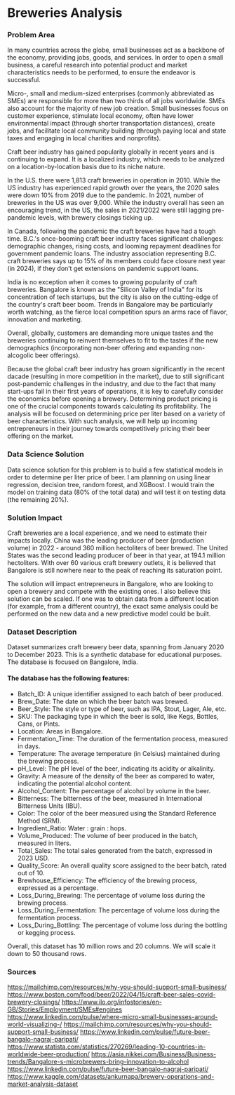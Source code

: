 # Breweries Analysis

### Problem Area

In many countries across the globe, small businesses act as a backbone of the economy, providing jobs, goods, and services. In order to open a small business, a careful research into potential product and market characteristics needs to be performed, to ensure the endeavor is successful.

Micro-, small and medium-sized enterprises (commonly abbreviated as SMEs) are responsible for more than two thirds of all jobs worldwide. SMEs also account for the majority of new job creation. Small businesses focus on customer experience, stimulate local economy, often have lower  environmental impact (through shorter transportation distances), create jobs, and facilitate local community building (through paying local and state taxes and engaging in local charities and nonprofits).

Craft beer industry has gained popularity globally in recent years and is continuing to expand. It is a localized industry, which needs to be analyzed on a location-by-location basis due to its niche nature.

In the U.S. there were 1,813 craft breweries in operation in 2010. While the US industry has experienced rapid growth over the years, the 2020 sales were down 10% from 2019 due to the pandemic. In 2021, number of breweries in the US was over 9,000. While the industry overall has seen an encouraging trend, in the US, the sales in 2021/2022 were still lagging pre-pandemic levels, with brewery closings ticking up.  

In Canada, following the pandemic the craft breweries have had a tough time. B.C.'s once-booming craft beer industry faces significant challenges: demographic changes, rising costs, and looming repayment deadlines for government pandemic loans. The industry association representing B.C. craft breweries says up to 15% of its members could face closure next year (in 2024), if they don’t get extensions on pandemic support loans.

India is no exception when it comes to growing popularity of craft breweries. Bangalore is known as the "Silicon Valley of India" for its concentration of tech startups, but the city is also on the cutting-edge of the country's craft beer boom. Trends in Bangalore may be particularly worth watching, as the fierce local competition spurs an arms race of flavor, innovation and marketing. 

Overall, globally, customers are demanding more unique tastes and the breweries continuing to reinvent themselves to fit to the tastes if the new demographics (incorporating non-beer offering and expanding non-alcogolic beer offerings).

Because the global craft beer industry has grown significantly in the recent dacade (resulting in more competition in the market), due to still significant post-pandemic challenges in the industry, and due to the fact that many start-ups fail in their first years of operations, it is key to carefully consider the economics before opening a brewery. Determining product pricing is one of the crucial components towards calculating its profitability. The analysis will be focused on determining price per liter based on a variety of beer characteristics. With such analysis, we will help up incoming entrepreneurs in their journey towards competitively pricing their beer offering on the market.

### Data Science Solution

Data science solution for this problem is to build a few statistical models in order to determine per liter price of beer. I am planning on using linear regression, decision tree, random forest, and XGBoost. I would train the model on training data (80% of the total data) and will test it on testing data (the remaining 20%).

### Solution Impact

Craft breweries are a local experience, and we need to estimate their impacts locally. China was the leading producer of beer (production volume) in 2022 - around 360 million hectoliters of beer brewed. The United States was the second leading producer of beer in that year, at 194.1 million hectoliters. With over 60 various craft brewery outlets, it is believed that Bangalore is still nowhere near to the peak of reaching its saturation point. 

The solution will impact entrepreneurs in Bangalore, who are looking to open a brewery and compete with the existing ones. I also believe this solution can be scaled. If one was to obtain data from a different location (for example, from a different country), the exact same analysis could be performed on the new data and a new predictive model could be built.  

### Dataset Description

Dataset summarizes craft brewery beer data, spanning from January 2020 to December 2023. This is a synthetic database for educational purposes. The database is focused on Bangalore, India.

#### The database has the following features:
- Batch_ID: A unique identifier assigned to each batch of beer produced.
- Brew_Date: The date on which the beer batch was brewed.
- Beer_Style: The style or type of beer, such as IPA, Stout, Lager, Ale, etc.
- SKU: The packaging type in which the beer is sold, like Kegs, Bottles, Cans, or Pints.
- Location: Areas in Bangalore.
- Fermentation_Time: The duration of the fermentation process, measured in days.
- Temperature: The average temperature (in Celsius) maintained during the brewing process.
- pH_Level: The pH level of the beer, indicating its acidity or alkalinity.
- Gravity: A measure of the density of the beer as compared to water, indicating the potential alcohol content.
- Alcohol_Content: The percentage of alcohol by volume in the beer.
- Bitterness: The bitterness of the beer, measured in International Bitterness Units (IBU).
- Color: The color of the beer measured using the Standard Reference Method (SRM).
- Ingredient_Ratio: Water : grain : hops.
- Volume_Produced: The volume of beer produced in the batch, measured in liters.
- Total_Sales: The total sales generated from the batch, expressed in 2023 USD.
- Quality_Score: An overall quality score assigned to the beer batch, rated out of 10.
- Brewhouse_Efficiency: The efficiency of the brewing process, expressed as a percentage.
- Loss_During_Brewing: The percentage of volume loss during the brewing process.
- Loss_During_Fermentation: The percentage of volume loss during the fermentation process.
- Loss_During_Bottling: The percentage of volume loss during the bottling or kegging process.

Overall, this dataset has 10 million rows and 20 columns. We will scale it down to 50 thousand rows.

### Sources
https://mailchimp.com/resources/why-you-should-support-small-business/
https://www.boston.com/food/beer/2022/04/15/craft-beer-sales-covid-brewery-closings/
https://www.ilo.org/infostories/en-GB/Stories/Employment/SMEs#engines
https://www.linkedin.com/pulse/where-micro-small-businesses-around-world-visualizing-/
https://mailchimp.com/resources/why-you-should-support-small-business/
https://www.linkedin.com/pulse/future-beer-bangalo-nagraj-paripati/
https://www.statista.com/statistics/270269/leading-10-countries-in-worldwide-beer-production/
https://asia.nikkei.com/Business/Business-trends/Bangalore-s-microbrewers-bring-innovation-to-alcohol
https://www.linkedin.com/pulse/future-beer-bangalo-nagraj-paripati/
https://www.kaggle.com/datasets/ankurnapa/brewery-operations-and-market-analysis-dataset
